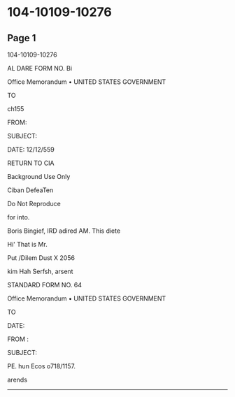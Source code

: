 # 104-10109-10276

## Page 1

104-10109-10276

AL DARE FORM NO. Bi

Office Memorandum • UNITED STATES GOVERNMENT

TO

ch155

FROM:

SUBJECT:

DATE: 12/12/559

RETURN TO CIA

Background Use Only

Ciban DefeaTen

Do Not Reproduce

for into.

Boris Bingief, IRD adired AM. This diete

Hi' That is Mr.

Put /Dilem Dust X 2056

kim Hah Serfsh, arsent

STANDARD FORM NO. 64

Office Memorandum • UNITED STATES GOVERNMENT

TO

DATE:

FROM :

SUBJECT:

PE. hun Ecos o718/1157.

arends

---


